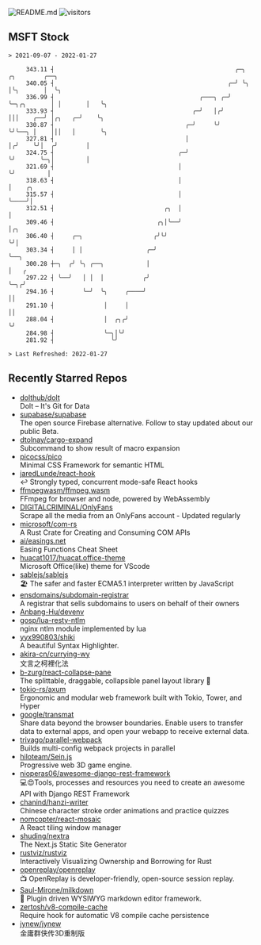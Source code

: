 ![README.md](https://github.com/Gerhut/Gerhut/workflows/README.md/badge.svg)
![visitors](https://visitors.vercel.app/Gerhut/Gerhut?token=8cf69d1f6813d272ef062726b6070c9be4ff72038cfe5a7ded7384a8da65d866)

## MSFT Stock

```
> 2021-09-07 - 2022-01-27

     343.11 ┤                                                   ╭─╮            ╭╮        ╭──╮                    
     340.05 ┤                                                 ╭─╯ ╰╮           │╰╮       │  ╰╮                   
     336.99 ┤                                         ╭───╮ ╭─╯    ╰─╮╭╮       │ │       │   ╰╮                  
     333.93 ┤                                       ╭─╯   │╭╯        │││    ╭──╯ │╭╮   ╭─╯    ╰╮                 
     330.87 ┤                                     ╭─╯     ╰╯         ╰╯╰──╮ │    │││   │       ╰╮                
     327.81 ┤                                     │                       │╭╯    ╰╯│  ╭╯        │                
     324.75 ┤                                   ╭─╯                       ╰╯       ╰─╮│         │                
     321.69 ┤                                   │                                    ╰╯         │                
     318.63 ┤                                   │                                               │    ╭╮          
     315.57 ┤                                   │                                               ╰────╯│          
     312.51 ┤                               ╭╮  │                                                     │          
     309.46 ┤                             ╭╮│╰──╯                                                     │╭╮        
     306.40 ┤     ╭─╮                    ╭╯╰╯                                                         ╰╯│        
     303.34 ┤     │ │                  ╭─╯                                                              ╰──╮     
     300.28 ┼─╮  ╭╯ ╰╮ ╭──╮            │                                                                   │   ╭ 
     297.22 ┤ ╰──╯   │ │  │           ╭╯                                                                   ╰─╮╭╯ 
     294.16 ┤        ╰─╯  ╰╮     ╭────╯                                                                      ││  
     291.10 ┤              │     │                                                                           ││  
     288.04 ┤              │  ╭╮╭╯                                                                           ╰╯  
     284.98 ┤              ╰─╮│╰╯                                                                                
     281.92 ┤                ╰╯                                                                                  

> Last Refreshed: 2022-01-27
```

## Recently Starred Repos

- [dolthub/dolt](https://github.com/dolthub/dolt)  
  Dolt – It's Git for Data
- [supabase/supabase](https://github.com/supabase/supabase)  
  The open source Firebase alternative. Follow to stay updated about our public Beta.
- [dtolnay/cargo-expand](https://github.com/dtolnay/cargo-expand)  
  Subcommand to show result of macro expansion
- [picocss/pico](https://github.com/picocss/pico)  
  Minimal CSS Framework for semantic HTML
- [jaredLunde/react-hook](https://github.com/jaredLunde/react-hook)  
  ↩ Strongly typed, concurrent mode-safe React hooks
- [ffmpegwasm/ffmpeg.wasm](https://github.com/ffmpegwasm/ffmpeg.wasm)  
  FFmpeg for browser and node, powered by WebAssembly
- [DIGITALCRIMINAL/OnlyFans](https://github.com/DIGITALCRIMINAL/OnlyFans)  
  Scrape all the media from an OnlyFans account - Updated regularly
- [microsoft/com-rs](https://github.com/microsoft/com-rs)  
  A Rust Crate for Creating and Consuming COM APIs
- [ai/easings.net](https://github.com/ai/easings.net)  
  Easing Functions Cheat Sheet
- [huacat1017/huacat.office-theme](https://github.com/huacat1017/huacat.office-theme)  
  Microsoft Office(like) theme for VScode
- [sablejs/sablejs](https://github.com/sablejs/sablejs)  
  🏖️ The safer and faster ECMA5.1 interpreter written by JavaScript
- [ensdomains/subdomain-registrar](https://github.com/ensdomains/subdomain-registrar)  
  A registrar that sells subdomains to users on behalf of their owners
- [Anbang-Hu/devenv](https://github.com/Anbang-Hu/devenv)  
- [gosp/lua-resty-ntlm](https://github.com/gosp/lua-resty-ntlm)  
  nginx ntlm module implemented by lua
- [yyx990803/shiki](https://github.com/yyx990803/shiki)  
  A beautiful Syntax Highlighter.
- [akira-cn/currying-wy](https://github.com/akira-cn/currying-wy)  
  文言之柯裡化法
- [b-zurg/react-collapse-pane](https://github.com/b-zurg/react-collapse-pane)  
  The splittable, draggable, collapsible panel layout library 🎉
- [tokio-rs/axum](https://github.com/tokio-rs/axum)  
  Ergonomic and modular web framework built with Tokio, Tower, and Hyper
- [google/transmat](https://github.com/google/transmat)  
  Share data beyond the browser boundaries. Enable users to transfer data to external apps, and open your webapp to receive external data.
- [trivago/parallel-webpack](https://github.com/trivago/parallel-webpack)  
  Builds multi-config webpack projects in parallel
- [hiloteam/Sein.js](https://github.com/hiloteam/Sein.js)  
  Progressive web 3D game engine.
- [nioperas06/awesome-django-rest-framework](https://github.com/nioperas06/awesome-django-rest-framework)  
   💻😍Tools, processes and resources you need to create an awesome API with Django REST Framework
- [chanind/hanzi-writer](https://github.com/chanind/hanzi-writer)  
  Chinese character stroke order animations and practice quizzes
- [nomcopter/react-mosaic](https://github.com/nomcopter/react-mosaic)  
  A React tiling window manager
- [shuding/nextra](https://github.com/shuding/nextra)  
  The Next.js Static Site Generator
- [rustviz/rustviz](https://github.com/rustviz/rustviz)  
  Interactively Visualizing Ownership and Borrowing for Rust
- [openreplay/openreplay](https://github.com/openreplay/openreplay)  
  :tv: OpenReplay is developer-friendly, open-source session replay.
- [Saul-Mirone/milkdown](https://github.com/Saul-Mirone/milkdown)  
  🍼 Plugin driven WYSIWYG  markdown editor framework.
- [zertosh/v8-compile-cache](https://github.com/zertosh/v8-compile-cache)  
  Require hook for automatic V8 compile cache persistence
- [jynew/jynew](https://github.com/jynew/jynew)  
  金庸群侠传3D重制版
